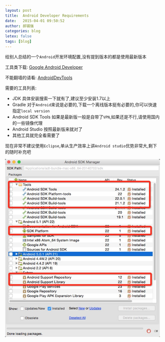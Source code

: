 ```yaml
---
layout: post
title:  Android Developer Requirements
date:   2015-04-01 09:50:52
author: 郝锡强
categories: blog
letex: false
tags: [blog]
---
```

给别人总结的一个`Android`开发环境配置,没有提到版本的都是使用最新版本

工具类下载:
[Google Android Developer](http://developer.android.com/sdk/index.html)

不能翻墙的请看:
[AndroidDevTools](http://www.androiddevtools.cn/)

需要的工具列表:

* JDK 具体安装搜索一下就有了,建议至少安装1.7以上
* Gradle 对于`Android`来说是必要的,下载一个离线版本挺有必要的,你可以快速指定`local version`
* Android SDK Tools 如果是最新版一般是自带了`VPN`,如果还是不行,请使用国内的一些镜像代理
* Android Studio 按照最新版来就对了
* 其他工具就完全看需要了
<!-- more -->

现在非常不建议使用`Eclipse`,单从生产效率上讲`Android studio`优势非常大,剩下的随时补充吧

![android_dev_sdk_01](../source/images/blog/android_dev_sdk_01.png)